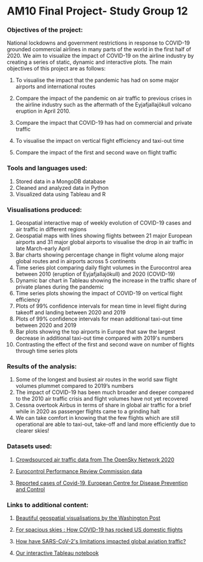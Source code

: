 

# AM10 Final Project- Study Group 12

### Objectives of the project:

National lockdowns and government restrictions in response to COVID-19 grounded commercial airlines in many parts of the world in the first half of 2020. We aim to visualize the impact of COVID-19 on the airline industry by creating a series of static, dynamic and interactive plots. The main objectives of this project are as follows:

1. To visualise the impact that the pandemic has had on some major airports and international routes

2. Compare the impact of the pandemic on air traffic to previous crises in the airline industry such as the aftermath of the Eyjafjallajökull volcano eruption in April 2010.

3. Compare the impact that COVID-19 has had on commercial and private traffic 

4. To visualise the impact on vertical flight efficiency and taxi-out time

5. Compare the impact of the first and second wave on flight traffic

### Tools and languages used:

1. Stored data in a MongoDB database
2. Cleaned and analyzed data in Python 
3. Visualized data using Tableau and R

### Visualisations produced:

1. Geospatial interactive map of weekly evolution of COVID-19 cases and air traffic in different regions
2. Geospatial maps with lines showing flights between 21 major European airports and 31 major global airports to visualise the drop in air traffic in late March-early April
3. Bar charts showing percentage change in flight volume along major global routes and in airports across 5 continents
4. Time series plot comparing daily flight volumes in the Eurocontrol area between 2010 (eruption of Eyjafjallajökull) and 2020 (COVID-19)
5. Dynamic bar chart in Tableau showing the increase in the traffic share of private planes during the pandemic
6. Time series plots showing the impact of COVID-19 on vertical flight efficiency
7. Plots of 99% confidence intervals for mean time in level flight during takeoff and landing between 2020 and 2019
8. Plots of 99% confidence intervals for mean additional taxi-out time between 2020 and 2019
9. Bar plots showing the top airports in Europe that saw the largest decrease in additional taxi-out time compared with 2019's numbers
10. Contrasting the effect of the first and second wave on number of flights through time series plots

### Results of the analysis:

1. Some of the longest and busiest air routes in the world saw flight volumes plummet compared to 2019’s numbers
2. The impact of COVID-19 has been much broader and deeper compared to the 2010 air traffic crisis and flight volumes have not yet recovered
3. Cessna overtook Airbus in terms of share in global air traffic for a brief while in 2020 as passenger flights came to a grinding halt
4. We can take comfort in knowing that the few flights which are still operational are able to taxi-out, take-off and land more efficiently due to clearer skies!


### Datasets used:

1. [Crowdsourced air traffic data from The OpenSky Network 2020](https://zenodo.org/record/3974209#.X6uqfnUzbkt)

2. [Eurocontrol Performance Review Commission data](https://ansperformance.eu/data/)

3. [Reported cases of Covid-19, European Centre for Disease Prevention and Control](https://www.ecdc.europa.eu/en/publications-data/download-todays-data-geographic-distribution-covid-19-cases-worldwide)

### Links to additional content:

1. [Beautiful geospatial visualisations by the Washington Post](https://www.washingtonpost.com/graphics/2020/business/coronavirus-airline-industry-collapse/)

2. [For spacious skies : How COVID-19 has rocked US domestic flights ](https://evandenmark.github.io/ForSpaciousSkies/)

3. [How have SARS-CoV-2's limitations impacted global aviation traffic?](https://sirbenedick.github.io/corona-aviation-impact/)

4. [Our interactive Tableau notebook](https://public.tableau.com/profile/brendan.kermorvan#!/vizhome/Tableauvisualizationsweekly/Airportstraffic)









